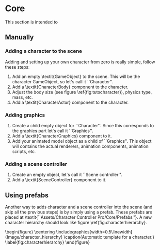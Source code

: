 # Core

This section is intended to

## Manually 

### Adding a character to the scene

Adding and setting up your own character from zero is really simple, follow these steps:

1. Add an empty \textit{GameObject} to the scene. This will be the character GameObject, so let's call it \`\`Character''.
2. Add a \textit{CharacterBody} component to the character.
3. Adjust the body size \(see figure \ref{fig:tutocharacter}\), physics type, mass, etc.
4. Add a \textit{CharacterActor} component to the character.     

### Adding graphics

1. Create a child empty object for \`\`Character''. Since this corresponds to the graphics part let's call it \`\`Graphics''.
2. Add a \textit{CharacterGraphics} component to it.
3. Add your animated model object as a child of \`\`Graphics''. This object will contains the actual renderers, animation components, animation scripts, etc.

### Adding a scene controller

1. Create an empty object, let's call it \`\`Scene controller''.
2. Add a \textit{SceneController} component to it.

## Using prefabs

Another way to adds character and a scene controller into the scene \(and skip all the previous steps\) is by simply using a prefab. These prefabs are placed at \textit{\`\`Assets/Character Controller Pro/Core/Prefabs''}. A new character hierarchy should look like figure \ref{fig:characterhierarchy}.

\begin{figure} \centering \includegraphics\[width=0.5\linewidth\]{Image/character\_hierarchy} \caption{Automatic template for a character.} \label{fig:characterhierarchy} \end{figure}



